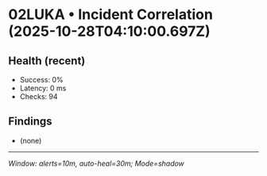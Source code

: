 # 02LUKA • Incident Correlation (2025-10-28T04:10:00.697Z)

## Health (recent)
- Success: 0%
- Latency: 0 ms
- Checks: 94

## Findings
- (none)

---
_Window: alerts=10m, auto-heal=30m; Mode=shadow_